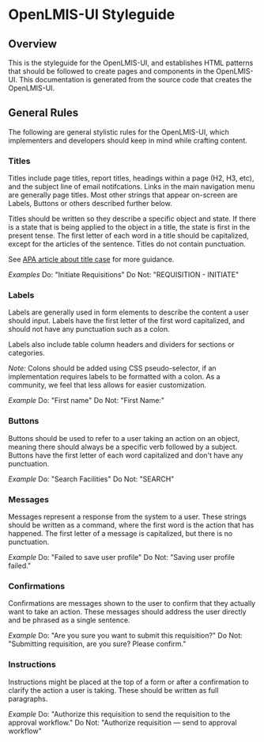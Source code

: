 # OpenLMIS-UI Styleguide

## Overview
This is the styleguide for the OpenLMIS-UI, and establishes HTML patterns that should be followed to create pages and components in the OpenLMIS-UI. This documentation is generated from the source code that creates the OpenLMIS-UI.

## General Rules
The following are general stylistic rules for the OpenLMIS-UI, which implementers and developers should keep in mind while crafting content.

### Titles
Titles include page titles, report titles, headings within a page (H2, H3, etc), and the subject line of email notifcations. Links in the main navigation menu are generally page titles. Most other strings that appear on-screen are Labels, Buttons or others described further below.

Titles should be written so they describe a specific object and state. If there is a state that is being applied to the object in a title, the state is first in the present tense. The first letter of each word in a title should be capitalized, except for the articles of the sentence. Titles do not contain punctuation.

See [APA article about title case](http://blog.apastyle.org/apastyle/2012/03/title-case-and-sentence-case-capitalization-in-apa-style.html) for more guidance.

_Examples_
Do: "Initiate Requisitions"
Do Not: "REQUISITION - INITIATE"

### Labels
Labels are generally used in form elements to describe the content a user should input. Labels have the first letter of the first word capitalized, and should not have any punctuation such as a colon.

Labels also include table column headers and dividers for sections or categories.

_Note:_ Colons should be added using CSS pseudo-selector, if an implementation requires labels to be formatted with a colon. As a community, we feel that less allows for easier customization.

_Example_
Do: "First name"
Do Not: "First Name:"

### Buttons
Buttons should be used to refer to a user taking an action on an object, meaning there should always be a specific verb followed by a subject. Buttons have the first letter of each word capitalized and don't have any punctuation.

_Example_
Do: "Search Facilities"
Do Not: "SEARCH"

### Messages
Messages represent a response from the system to a user. These strings should be written as a command, where the first word is the action that has happened. The first letter of a message is capitalized, but there is no punctuation.

_Example_
Do: "Failed to save user profile"
Do Not: "Saving user profile failed."

### Confirmations
Confirmations are messages shown to the user to confirm that they actually want to take an action. These messages should address the user directly and be phrased as a single sentence.

_Example_
Do: "Are you sure you want to submit this requisition?"
Do Not: "Submitting requisition, are you sure? Please confirm."

### Instructions
Instructions might be placed at the top of a form or after a confirmation to clarify the action a user is taking. These should be written as full paragraphs.

_Example_
Do: "Authorize this requisition to send the requisition to the approval workflow."
Do Not: "Authorize requisition — send to approval workflow" 
